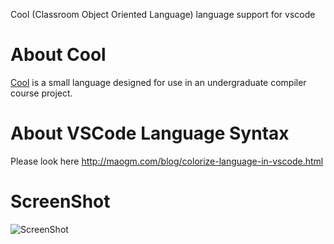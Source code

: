 Cool (Classroom Object Oriented Language) language support for vscode

# About Cool

[Cool](http://theory.stanford.edu/~aiken/software/cool/cool.html) is a
small language designed for use in an undergraduate compiler course project.

# About VSCode Language Syntax

Please look here <http://maogm.com/blog/colorize-language-in-vscode.html>

# ScreenShot

![ScreenShot](https://raw.githubusercontent.com/maogm12/language-cool/master/screenshot.png)
